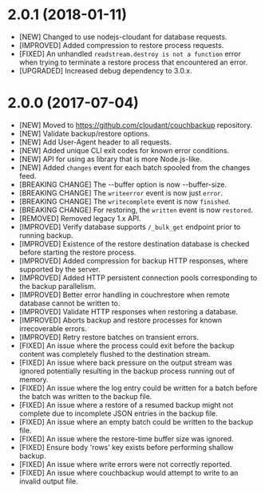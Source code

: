 # 2.0.1 (2018-01-11)

- [NEW] Changed to use nodejs-cloudant for database requests.
- [IMPROVED] Added compression to restore process requests.
- [FIXED] An unhandled `readstream.destroy is not a function` error when trying
  to terminate a restore process that encountered an error.
- [UPGRADED] Increased debug dependency to 3.0.x.

# 2.0.0 (2017-07-04)

- [NEW] Moved to https://github.com/cloudant/couchbackup repository.
- [NEW] Validate backup/restore options.
- [NEW] Add User-Agent header to all requests.
- [NEW] Added unique CLI exit codes for known error conditions.
- [NEW] API for using as library that is more Node.js-like.
- [NEW] Added `changes` event for each batch spooled from the changes feed.
- [BREAKING CHANGE] The --buffer option is now --buffer-size.
- [BREAKING CHANGE] The `writeerror` event is now just `error`.
- [BREAKING CHANGE] The `writecomplete` event is now `finished`.
- [BREAKING CHANGE] For restoring, the `written` event is now `restored`.
- [REMOVED] Removed legacy 1.x API.
- [IMPROVED] Verify database supports `/_bulk_get` endpoint prior to running backup.
- [IMPROVED] Existence of the restore destination database is checked before
  starting the restore process.
- [IMPROVED] Added compression for backup HTTP responses, where supported by the
  server.
- [IMPROVED] Added HTTP persistent connection pools corresponding to the backup
  parallelism.
- [IMPROVED] Better error handling in couchrestore when remote database
  cannot be written to.
- [IMPROVED] Validate HTTP responses when restoring a database.
- [IMPROVED] Aborts backup and restore processes for known irrecoverable errors.
- [IMPROVED] Retry restore batches on transient errors.
- [FIXED] An issue where the process could exit before the backup content was
  completely flushed to the destination stream.
- [FIXED] An issue where back pressure on the output stream was ignored
  potentially resulting in the backup process running out of memory.
- [FIXED] An issue where the log entry could be written for a batch before the
  batch was written to the backup file.
- [FIXED] An issue where a restore of a resumed backup might not complete due to
  incomplete JSON entries in the backup file.
- [FIXED] An issue where an empty batch could be written to the backup file.
- [FIXED] An issue where the restore-time buffer size was ignored.
- [FIXED] Ensure body 'rows' key exists before performing shallow backup.
- [FIXED] An issue where write errors were not correctly reported.
- [FIXED] An issue where couchbackup would attempt to write to an
  invalid output file.
